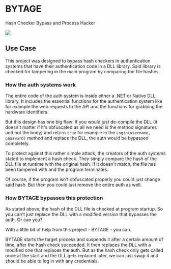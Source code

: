 # BYTAGE

Hash Checker Bypass and Process Hacker

![](https://i.imgur.com/3tHopkL.png)

## Use Case

This project was designed to bypass hash checkers in authentication systems that have their authentication code in a DLL library. Said library is checked for tampering in the main program by comparing the file hashes.

### How the auth systems work

The entire code of the auth system is inside either a .NET or Native DLL library. It includes the essential functions for the authentication system like for example the web requests to the API and the functions for grabbing the hardware identifiers.

But this design has one big flaw: if you would just de-compile the DLL (it doesn't matter if it's obfuscated as all we need  is the method signatures and not the body) and return `true` for example in the `Login(username, password)` method and replace the DLL, the auth would be bypassed completely.

To protect against this rather simple attack, the creators of the auth systems stated to implement a hash check. They simply compare the hash of the DLL file at runtime with the original hash. If it doesn't match, the file has been tampered with and the program terminates.

Of course, if the program isn't obfuscated properly you could just change said hash. But then you could just remove the entire auth as well.

### How BYTAGE bypasses this protection

As stated above, the hash of the DLL file is checked at program startup. So you can't just replace the DLL with a modified version that bypasses the auth. Or can you?

With a little bit of help from this project - BYTAGE - you can.

BYTAGE starts the target process and suspends it after a certain amount of time, after the hash check succeeded. It then replaces the DLL with a modified one that replaces the auth. But as the hash check only gets called once at the start and the DLL gets replaced later, we can just swap it and should be able to log in with any credentials.